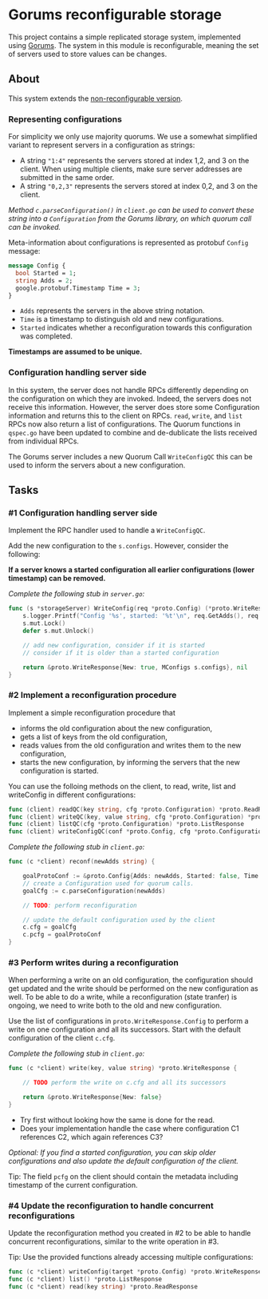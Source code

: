 # Gorums reconfigurable storage

This project contains a simple replicated storage system, implemented using [Gorums](https://github.com/relab/gorums/blob/master/doc/user-guide.md).
The system in this module is reconfigurable, meaning the set of servers used to store values can be changes.


## About

This system extends the [non-reconfigurable version](../storage/).

### Representing configurations
For simplicity we only use majority quorums.
We use a somewhat simplified variant to represent servers in a configuration as strings:
* A string `"1:4"` represents the servers stored at index 1,2, and 3 on the client. When using multiple clients, make sure server addresses are submitted in the same order.
* A string `"0,2,3"` represents the servers stored at index 0,2, and 3 on the client.

*Method `c.parseConfiguration()` in `client.go` can be used to convert these string into a `Configuration` from the Gorums library, on which quorum call can be invoked.*

Meta-information about configurations is represented as protobuf `Config` message:
```protobuf
message Config {
  bool Started = 1;
  string Adds = 2;
  google.protobuf.Timestamp Time = 3;
}
```

* `Adds` represents the servers in the above string notation.
* `Time` is a timestamp to distinguish old and new configurations.
* `Started` indicates whether a reconfiguration towards this configuration was completed.

**Timestamps are assumed to be unique.**

### Configuration handling server side

In this system, the server does not handle RPCs differently depending on the configuration on which they are invoked. 
Indeed, the servers does not receive this information.
However, the server does store some Configuration information and returns this to the client on RPCs.
`read`, `write`, and `list` RPCs now also return a list of configurations.
The Quorum functions in `qspec.go` have been updated to combine and de-dublicate the lists received from individual RPCs.

The Gorums server includes a new Quorum Call `WriteConfigQC` this can be used to inform the servers about a new configuration.

## Tasks

### #1 Configuration handling server side


Implement the RPC handler used to handle a `WriteConfigQC`.

Add the new configuration to the `s.configs`. However, consider the following:

**If a server knows a started configuration all earlier configurations (lower timestamp) can be removed.**


*Complete the following stub in `server.go`:*
```go
func (s *storageServer) WriteConfig(req *proto.Config) (*proto.WriteResponse, error) {
	s.logger.Printf("Config '%s', started: '%t'\n", req.GetAdds(), req.GetStarted())
	s.mut.Lock()
	defer s.mut.Unlock()

	// add new configuration, consider if it is started
	// consider if it is older than a started configuration

	return &proto.WriteResponse{New: true, MConfigs s.configs}, nil
}
```

### #2 Implement a reconfiguration procedure

Implement a simple reconfiguration procedure that 
* informs the old configuration about the new configuration,
* gets a list of keys from the old configuration,
* reads values from the old configuration and writes them to the new configuration,
* starts the new configuration, by informing the servers that the new configuration is started.

You can use the folloing methods on the client, to read, write, list and writeConfig in different configurations:
```go
func (client) readQC(key string, cfg *proto.Configuration) *proto.ReadResponse
func (client) writeQC(key, value string, cfg *proto.Configuration) *proto.WriteResponse
func (client) listQC(cfg *proto.Configuration) *proto.ListResponse
func (client) writeConfigQC(conf *proto.Config, cfg *proto.Configuration) *proto.WriteResponse
```

*Complete the following stub in `client.go`:*
```go
func (c *client) reconf(newAdds string) {

	goalProtoConf := &proto.Config{Adds: newAdds, Started: false, Time: timestamppb.Now()}
	// create a Configuration used for quorum calls.
	goalCfg := c.parseConfiguration(newAdds)

    // TODO: perform reconfiguration

	// update the default configuration used by the client
	c.cfg = goalCfg
    c.pcfg = goalProtoConf
}
```

### #3 Perform writes during a reconfiguration

When performing a write on an old configuration, the configuration should get updated and the write should be performed on the new configuration as well.
To be able to do a write, while a reconfiguration (state tranfer) is ongoing, we need to write both to the old and new configuration.

Use the list of configurations in `proto.WriteResponse.Config` to perform a write on one configuration and all its successors.
Start with the default configuration of the client `c.cfg`.

*Complete the following stub in `client.go`:*
```go
func (c *client) write(key, value string) *proto.WriteResponse {

	// TODO perform the write on c.cfg and all its successors

	return &proto.WriteResponse{New: false}
}
```

* Try first without looking how the same is done for the read.
* Does your implementation handle the case where configuration C1 references C2, which again references C3?

*Optional: If you find a started configuration, you can skip older configurations and also update the default configuration of the client.*

Tip: The field `pcfg` on the client should contain the metadata including timestamp of the current configuration.

### #4 Update the reconfiguration to handle concurrent reconfigurations

Update the reconfiguration method you created in #2 to be able to handle concurrent reconfigurations, similar to the write operation in #3.

Tip: Use the provided functions already accessing multiple configurations:
```go
func (c *client) writeConfig(target *proto.Config) *proto.WriteResponse
func (c *client) list() *proto.ListResponse
func (c *client) read(key string) *proto.ReadResponse
```
